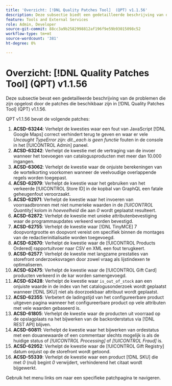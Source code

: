 ```yaml
---
title: 'Overzicht: [!DNL Quality Patches Tool]  (QPT) v1.1.56'
description: Deze subsectie biedt een gedetailleerde beschrijving van de problemen die zijn opgelost door de patches die beschikbaar zijn in  [!DNL Quality Patches Tool]  (QPT) v1.1.56.
feature: Tools and External Services
role: Admin, Developer
source-git-commit: 88cc3a9b2582998812af196f9e59b93015098c52
workflow-type: tm+mt
source-wordcount: '381'
ht-degree: 0%

---
```


# Overzicht: [!DNL Quality Patches Tool] (QPT) v1.1.56

Deze subsectie bevat een gedetailleerde beschrijving van de problemen die zijn opgelost door de patches die beschikbaar zijn in [!DNL Quality Patches Tool] (QPT) v1.1.56.

QPT v1.1.56 bevat de volgende patches:

1. **ACSD-63244**: Verhelpt de kwesties waar een fout van JavaScript [!DNL Google Maps] correct verhindert terug te geven en waar er vele *Uncaught TypeError zijn: dit._each is geen functie* fouten in de console in het [!UICONTROL Admin] paneel.
1. **ACSD-63242**: Verhelpt de kwestie met de vertraging van de invoer wanneer het toevoegen van catalogusproducten met meer dan 10.000 ingangen.
1. **ACSD-63062**: Verhelpt de kwestie waar de onjuiste berekeningen van de wortelkorting voorkomen wanneer de veelvoudige overlappende regels worden toegepast.
1. **ACSD-62979**: Verhelpt de kwestie waar het gebruiken van het verkeerde [!UICONTROL Store ID] in de kopbal van GraphQL een fatale geheugenfout veroorzaakt.
1. **ACSD-62971**: Verhelpt de kwestie waar het invoeren van voorraadbronnen met niet numerieke waarden in de *[!UICONTROL Quantity]* kolom in *hoeveelheid* die aan *0* wordt geplaatst resulteert.
1. **ACSD-62872**: Verhelpt de kwestie met unieke attributenbevestiging waar de programmaupdates verkeerd worden bevestigd.
1. **ACSD-62755**: Verhelpt de kwestie waar [!DNL TinyMCE] 7 doopvontgrootte en doopvont vereist om specifiek binnen de montages van de redactierinitialisatie worden toegevoegd.
1. **ACSD-62670**: Verhelpt de kwestie waar de [!UICONTROL Products Ordered] rapportuitvoer naar CSV en XML een fout terugkeert.
1. **ACSD-62577**: Verhelpt de kwestie met langzame prestaties van storefront onderzoeksvragen door zowel vraag als lijstindexen te optimaliseren.
1. **ACSD-62475**: Verhelpt de kwestie waar de [!UICONTROL Gift Card] producten verkeerd in de kar worden samengevoegd.
1. **ACSD-62428**: Verhelpt de kwestie waar `is_out_of_stock` aan een onjuiste waarde in de index van het catalogusonderzoek wordt geplaatst wanneer [!DNL SKU] niet als doorzoekbaar attribuut wordt geplaatst.
1. **ACSD-62355**: Verbetert de ladingstijd van het configureerbare product uitgeven pagina wanneer het configureerbare product op vele attributen met vele waarden gebaseerd is.
1. **ACSD-61805**: Verhelpt de kwestie waar de producten uit voorraad op de opslagplaats na het bijwerken van de backorderstatus via [!DNL REST API] blijven.
1. **ACSD-60811**: Verhelpt de kwestie waar het bijwerken van ordestatus met een douanewaarde of een commentaar slechts mogelijk is als de huidige status of *[!UICONTROL Processing]* of *[!UICONTROL Fraud]* is.
1. **ACSD-62952**: Verhelpt de kwestie waar de [!UICONTROL Gift Registry] datum onjuist op de storefront wordt getoond.
1. **ACSD-55339**: Verhelpt de kwestie waar een product [!DNL SKU] die met *0* (nul) begint *0* verwijdert, verhinderend het citaat wordt bijgewerkt.

Gebruik het menu links om naar een specifieke patchpagina te navigeren.
